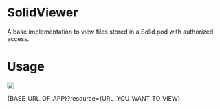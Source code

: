 # SolidViewer

A base implementation to view files stored in a Solid pod with authorized access. 

# Usage

<img src=https://phochste.github.io/SolidViewer/images/demo.png>

{BASE_URL_OF_APP}?resource={URL_YOU_WANT_TO_VIEW}